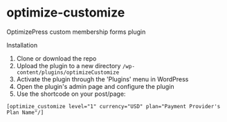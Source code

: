 # optimize-customize
OptimizePress custom membership forms plugin

Installation

1. Clone or download the repo
2. Upload the plugin to a new  directory `/wp-content/plugins/optimizeCustomize`
3. Activate the plugin through the 'Plugins' menu in WordPress
4. Open the plugin's admin page and configure the plugin
5. Use the shortcode on your post/page: 

`[optimize_customize level="1" currency="USD" plan="Payment Provider's Plan Name"/]`
